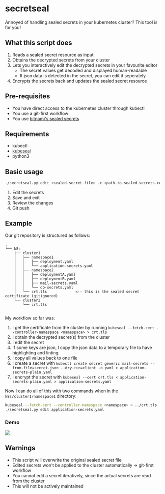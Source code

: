 # secretseal

Annoyed of handling sealed secrets in your kubernetes cluster? This tool is for you!

## What this script does

1. Reads a sealed secret resource as input
2. Obtains the decrypted secrets from your cluster
3. Lets you interactively edit the decrypted secrets in your favourite editor
    - The secret values get decoded and displayed human-readable
    - If json data is detected in the secret, you can edit it seperately
5. Encrypts the secrets back and updates the sealed secret resource

## Pre-requisites

- You have direct access to the kubernetes cluster through kubectl
- You use a git-first workflow
- You use [bitnami's sealed secrets](https://github.com/bitnami-labs/sealed-secrets)

## Requirements

- kubectl
- [kubeseal](https://github.com/bitnami-labs/sealed-secrets/blob/main/docs/developer/kubeseal.md)
- python3

## Basic usage

```bash
./secretseal.py edit <sealed-secret-file> -c <path-to-sealed-secrets-certificate>
```
1. Edit the secrets
2. Save and exit
3. Review the changes
4. Git push

## Example
Our git repository is structured as follows:
```
.
└── k8s
    ├── cluster1
    │   ├── namespace1
    │   │   ├── deployment.yaml
    │   │   └── application-secrets.yaml
    │   ├── namespace2
    │   │   ├── deploymentA.yaml
    │   │   ├── deploymentB.yaml
    │   │   ├── mail-secrets.yaml
    │   │   └── db-secrets.yaml
    │   └── crt.tls             <-- this is the sealed secret certificate (gitignored)
    └── cluster2
        └── crt.tls
    
```
My workflow so far was:
1. I get the certificate from the cluster by running `kubeseal --fetch-cert --controller-namespace <namespace> > crt.tls`
2. I obtain the decrypted secret(s) from the cluster
3. I edit the secret
4. If some keys are json, I copy the json data to a temporary file to have highlighting and linting
5. I copy all values back to one file
6. I create a secret with `kubectl create secret generic mail-secrets --from-file=secret.json --dry-run=client -o yaml > application-secrets-plain.yaml`
7. I encrypt the secret with `kubeseal --cert crt.tls < application-secrets-plain.yaml > application-secrets.yaml`

Now I can do all of this with two commands when in the `k8s/cluster1/namespace1` directory:
```bash
kubeseal --fetch-cert --controller-namespace <namespace> > ../crt.tls
./secretseal.py edit application-secrets.yaml
```

### Demo
![](./demo.gif)

## Warnings

- This script will overwrite the original sealed secret file
- Edited secrets won't be applied to the cluster automatically -> git-first workflow
- You cannot edit a secret iteratively, since the actual secrets are read from the cluster
- This will not be actively maintained


